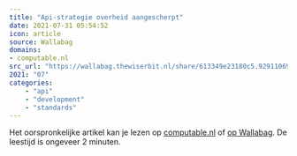 ```yaml
---
title: "Api-strategie overheid aangescherpt"
date: 2021-07-31 05:54:52
icon: article
source: Wallabag
domains:
- computable.nl
src_url: "https://wallabag.thewiserbit.nl/share/613349e23180c5.92911069"
2021: "07"
categories:
    - "api"
    - "development"
    - "standards"
---
```

Het oorspronkelijke artikel kan je lezen op [computable.nl](https://www.computable.nl/artikel/nieuws/overheid/7214524/250449/api-strategie-overheid-aangescherpt.html) of [op Wallabag](https://wallabag.thewiserbit.nl/share/613349e23180c5.92911069). De leestijd is ongeveer 2 minuten.
